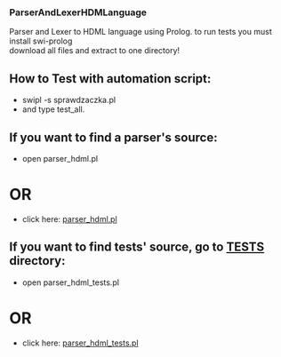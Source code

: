 ### ParserAndLexerHDMLanguage
Parser and Lexer to HDML language using Prolog. 
to run tests you must install swi-prolog\
download all files and extract to one directory!

## How to Test with automation script: 
- swipl -s sprawdzaczka.pl
- and type test_all. 

## If you want to find a parser's source:
- open parser_hdml.pl
# OR
- click here: [parser_hdml.pl](parser_hdml.pl)

## If you want to find tests' source, go to [TESTS](TESTS) directory:
- open parser_hdml_tests.pl 
# OR
- click here: [parser_hdml_tests.pl](TESTS/parser_hdml_tests.pl)
